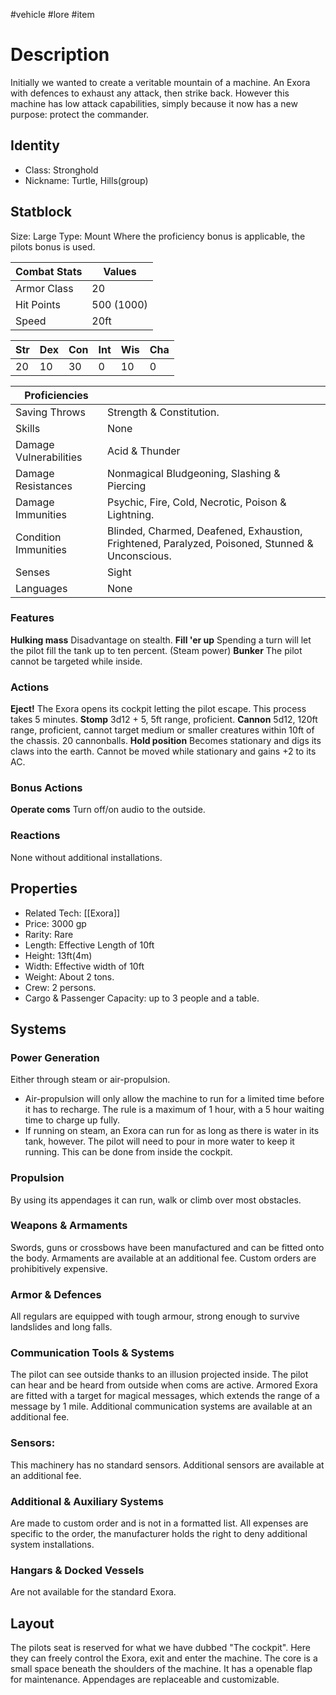 #vehicle #lore #item
# Description
Initially we wanted to create a veritable mountain of a machine. An Exora with defences to exhaust any attack, then strike back.
However this machine has low attack capabilities, simply because it now has a new purpose: protect the commander.
## Identity
- Class: Stronghold
- Nickname: Turtle, Hills(group)

## Statblock
Size: Large
Type: Mount
Where the proficiency bonus is applicable, the pilots bonus is used.

| Combat Stats | Values     |
| ------------ | ---------- |
| Armor Class  | 20         | 
| Hit Points   | 500 (1000) |
| Speed        | 20ft       |

| Str | Dex | Con | Int | Wis | Cha |
| --- | --- | --- | --- | --- | --- |
| 20  | 10  | 30  | 0   | 10   | 0   |

| Proficiencies          |                                                                                                 |
| ---------------------- | ----------------------------------------------------------------------------------------------- |
| Saving Throws          | Strength & Constitution.                                                                        |
| Skills                 | None                                                                                            |
| Damage Vulnerabilities | Acid & Thunder                                                                                  |
| Damage Resistances     | Nonmagical Bludgeoning, Slashing & Piercing                                         | 
| Damage Immunities      | Psychic, Fire, Cold, Necrotic, Poison & Lightning.                                                          |
| Condition Immunities   | Blinded, Charmed, Deafened, Exhaustion, Frightened, Paralyzed, Poisoned, Stunned & Unconscious. |
| Senses                 | Sight                                                                                            |
| Languages              | None                                                                                            |

### Features
**Hulking mass** Disadvantage on stealth.
**Fill 'er up** Spending a turn will let the pilot fill the tank up to ten percent. (Steam power)
**Bunker** The pilot cannot be targeted while inside.

### Actions
**Eject!** The Exora opens its cockpit letting the pilot escape. This process takes 5 minutes. 
**Stomp** 3d12 + 5, 5ft range, proficient.
**Cannon** 5d12, 120ft range, proficient, cannot target medium or smaller creatures within 10ft of the chassis. 20 cannonballs.
**Hold position** Becomes stationary and digs its claws into the earth. Cannot be moved while stationary and gains +2 to its AC.

### Bonus Actions
**Operate coms** Turn off/on audio to the outside.

### Reactions
None without additional installations.
## Properties
- Related Tech: [[Exora]]
- Price: 3000 gp
- Rarity: Rare
- Length: Effective Length of 10ft
- Height: 13ft(4m)
- Width: Effective width of 10ft
- Weight: About 2 tons.
- Crew: 2 persons.
- Cargo & Passenger Capacity: up to 3 people and a table.

## Systems
### Power Generation
Either through steam or air-propulsion.
- Air-propulsion will only allow the machine to run for a limited time before it has to recharge. The rule is a maximum of 1 hour, with a 5 hour waiting time to charge up fully.
- If running on steam, an Exora can run for as long as there is water in its tank, however. The pilot will need to pour in more water to keep it running. This can be done from inside the cockpit.
### Propulsion
By using its appendages it can run, walk or climb over most obstacles.
### Weapons & Armaments
Swords, guns or crossbows have been manufactured and can be fitted onto the body. 
Armaments are available at an additional fee. Custom orders are prohibitively expensive.
### Armor & Defences
All regulars are equipped with tough armour, strong enough to survive landslides and long falls.
### Communication Tools & Systems
The pilot can see outside thanks to an illusion projected inside. The pilot can hear and be heard from outside when coms are active.
Armored Exora are fitted with a target for magical messages, which extends the range of a message by 1 mile.
Additional communication systems are available at an additional fee.
### Sensors:
This machinery has no standard sensors.
Additional sensors are available at an additional fee.
### Additional & Auxiliary Systems
Are made to custom order and is not in a formatted list. All expenses are specific to the order, the manufacturer holds the right to deny additional system installations.
### Hangars & Docked Vessels
Are not available for the standard Exora.
## Layout
The pilots seat is reserved for what we have dubbed "The cockpit". Here they can freely control the Exora, exit and enter the machine. 
The core is a small space beneath the shoulders of the machine. It has a openable flap for maintenance. 
Appendages are replaceable and customizable.